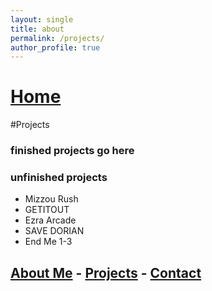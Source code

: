 ```yaml
---
layout: single
title: about
permalink: /projects/
author_profile: true
---
```

# [Home](/home/) 



#Projects

### finished projects go here


### unfinished projects
- Mizzou Rush
- GETITOUT
- Ezra Arcade
- SAVE DORIAN
- End Me 1-3

## [About Me](/about/) - [Projects](/projects/) - [Contact](/contact/)
